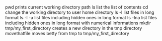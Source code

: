 pwd prints current working directory path
ls list the list of contents
cd change the working directory to user home directory
ls -l list files in long format
ls -l -a list files including hidden ones in long format
ls -lna list files including hidden ones in long format with numerical informations
mkdir tmp/my_first_directory creates a new directory in the tmp directory
movethatfile moves betty from tmp to tmp/my_first_directory
